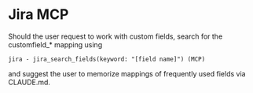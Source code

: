 # Jira MCP

Should the user request to work with custom fields, search for the
customfield_* mapping using

```
jira - jira_search_fields(keyword: "[field name]") (MCP)
```

and suggest the user to memorize mappings of frequently used fields via
CLAUDE.md.
